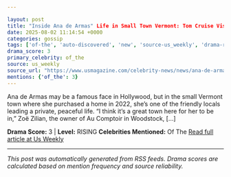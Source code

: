 ```yaml
---

layout: post
title: "Inside Ana de Armas" Life in Small Town Vermont: Tom Cruise Visits, More"
date: 2025-08-02 11:14:54 +0000
categories: gossip
tags: ['of-the', 'auto-discovered', 'new', 'source-us_weekly', 'drama-rising']
drama_score: 3
primary_celebrity: of_the
source: us_weekly
source_url: "https://www.usmagazine.com/celebrity-news/news/ana-de-armas-vermont-life-tom-cruise-visits-small-town-living/"
mentions: {'of_the': 3}
---
```


Ana de Armas may be a famous face in Hollywood, but in the small Vermont town where she purchased a home in 2022, she’s one of the friendly locals leading a private, peaceful life. “I think it’s a great town here for her to be in,” Zoë Zilian, the owner of Au Comptoir in Woodstock, […]

**Drama Score:** 3 | **Level:** RISING **Celebrities Mentioned:** Of The [Read full article at Us Weekly](https://www.usmagazine.com/celebrity-news/news/ana-de-armas-vermont-life-tom-cruise-visits-small-town-living/)

---

*This post was automatically generated from RSS feeds. Drama scores are calculated based on mention frequency and source reliability.*